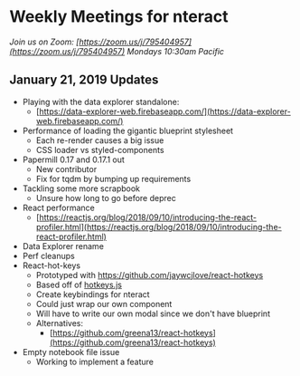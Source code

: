 # Weekly Meetings for nteract

_Join us on Zoom: [https://zoom.us/j/795404957](https://zoom.us/j/795404957) Mondays 10:30am Pacific_

## January 21, 2019 Updates

- Playing with the data explorer standalone:
  - [https://data-explorer-web.firebaseapp.com/](https://data-explorer-web.firebaseapp.com/)
- Performance of loading the gigantic blueprint stylesheet
  - Each re-render causes a big issue
  - CSS loader vs styled-components
- Papermill 0.17 and 0.17.1 out
  - New contributor
  - Fix for tqdm by bumping up requirements
- Tackling some more scrapbook
  - Unsure how long to go before deprec
- React performance
  - [https://reactjs.org/blog/2018/09/10/introducing-the-react-profiler.html](https://reactjs.org/blog/2018/09/10/introducing-the-react-profiler.html)
- Data Explorer rename
- Perf cleanups
- React-hot-keys
  - Prototyped with https://github.com/jaywcjlove/react-hotkeys
  - Based off of [hotkeys.js](https://github.com/jaywcjlove/hotkeys)
  - Create keybindings for nteract
  - Could just wrap our own component
  - Will have to write our own modal since we don't have blueprint
  - Alternatives:
    - [https://github.com/greena13/react-hotkeys](https://github.com/greena13/react-hotkeys)
- Empty notebook file issue
  - Working to implement a feature
